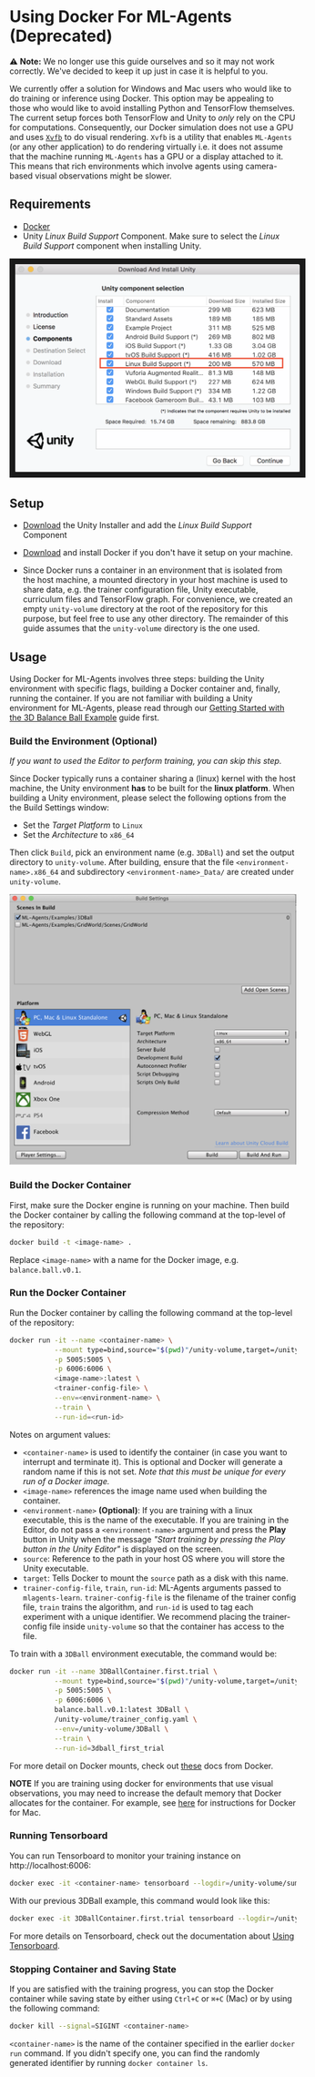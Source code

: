 # Using Docker For ML-Agents (Deprecated)

:warning: **Note:** We no longer use this guide ourselves and so it may not work
correctly. We've decided to keep it up just in case it is helpful to you.

We currently offer a solution for Windows and Mac users who would like to do
training or inference using Docker. This option may be appealing to those who
would like to avoid installing Python and TensorFlow themselves. The current
setup forces both TensorFlow and Unity to _only_ rely on the CPU for
computations. Consequently, our Docker simulation does not use a GPU and uses
[`Xvfb`](https://en.wikipedia.org/wiki/Xvfb) to do visual rendering. `Xvfb` is a
utility that enables `ML-Agents` (or any other application) to do rendering
virtually i.e. it does not assume that the machine running `ML-Agents` has a GPU
or a display attached to it. This means that rich environments which involve
agents using camera-based visual observations might be slower.

## Requirements

- [Docker](https://www.docker.com)
- Unity _Linux Build Support_ Component. Make sure to select the _Linux Build
  Support_ component when installing Unity.

<p align="center">
  <img src="images/unity_linux_build_support.png"
       alt="Linux Build Support"
       width="500" border="10" />
</p>

## Setup

- [Download](https://unity3d.com/get-unity/download) the Unity Installer and add
  the _Linux Build Support_ Component

- [Download](https://www.docker.com/community-edition#/download) and install
  Docker if you don't have it setup on your machine.

- Since Docker runs a container in an environment that is isolated from the host
  machine, a mounted directory in your host machine is used to share data, e.g.
  the trainer configuration file, Unity executable, curriculum files and
  TensorFlow graph. For convenience, we created an empty `unity-volume`
  directory at the root of the repository for this purpose, but feel free to use
  any other directory. The remainder of this guide assumes that the
  `unity-volume` directory is the one used.

## Usage

Using Docker for ML-Agents involves three steps: building the Unity environment
with specific flags, building a Docker container and, finally, running the
container. If you are not familiar with building a Unity environment for
ML-Agents, please read through our
[Getting Started with the 3D Balance Ball Example](Getting-Started.md) guide
first.

### Build the Environment (Optional)

_If you want to used the Editor to perform training, you can skip this step._

Since Docker typically runs a container sharing a (linux) kernel with the host
machine, the Unity environment **has** to be built for the **linux platform**.
When building a Unity environment, please select the following options from the
the Build Settings window:

- Set the _Target Platform_ to `Linux`
- Set the _Architecture_ to `x86_64`

Then click `Build`, pick an environment name (e.g. `3DBall`) and set the output
directory to `unity-volume`. After building, ensure that the file
`<environment-name>.x86_64` and subdirectory `<environment-name>_Data/` are
created under `unity-volume`.

![Build Settings For Docker](images/docker_build_settings.png)

### Build the Docker Container

First, make sure the Docker engine is running on your machine. Then build the
Docker container by calling the following command at the top-level of the
repository:

```sh
docker build -t <image-name> .
```

Replace `<image-name>` with a name for the Docker image, e.g.
`balance.ball.v0.1`.

### Run the Docker Container

Run the Docker container by calling the following command at the top-level of
the repository:

```sh
docker run -it --name <container-name> \
           --mount type=bind,source="$(pwd)"/unity-volume,target=/unity-volume \
           -p 5005:5005 \
           -p 6006:6006 \
           <image-name>:latest \
           <trainer-config-file> \
           --env=<environment-name> \
           --train \
           --run-id=<run-id>
```

Notes on argument values:

- `<container-name>` is used to identify the container (in case you want to
  interrupt and terminate it). This is optional and Docker will generate a
  random name if this is not set. _Note that this must be unique for every run
  of a Docker image._
- `<image-name>` references the image name used when building the container.
- `<environment-name>` **(Optional)**: If you are training with a linux
  executable, this is the name of the executable. If you are training in the
  Editor, do not pass a `<environment-name>` argument and press the
  **Play** button in Unity when the message _"Start training by pressing
  the Play button in the Unity Editor"_ is displayed on the screen.
- `source`: Reference to the path in your host OS where you will store the Unity
  executable.
- `target`: Tells Docker to mount the `source` path as a disk with this name.
- `trainer-config-file`, `train`, `run-id`: ML-Agents arguments passed to
  `mlagents-learn`. `trainer-config-file` is the filename of the trainer config
  file, `train` trains the algorithm, and `run-id` is used to tag each
  experiment with a unique identifier. We recommend placing the trainer-config
  file inside `unity-volume` so that the container has access to the file.

To train with a `3DBall` environment executable, the command would be:

```sh
docker run -it --name 3DBallContainer.first.trial \
           --mount type=bind,source="$(pwd)"/unity-volume,target=/unity-volume \
           -p 5005:5005 \
           -p 6006:6006 \
           balance.ball.v0.1:latest 3DBall \
           /unity-volume/trainer_config.yaml \
           --env=/unity-volume/3DBall \
           --train \
           --run-id=3dball_first_trial
```

For more detail on Docker mounts, check out
[these](https://docs.docker.com/storage/bind-mounts/) docs from Docker.

**NOTE** If you are training using docker for environments that use visual
observations, you may need to increase the default memory that Docker allocates
for the container. For example, see
[here](https://docs.docker.com/docker-for-mac/#advanced) for instructions for
Docker for Mac.

### Running Tensorboard

You can run Tensorboard to monitor your training instance on
http://localhost:6006:

```sh
docker exec -it <container-name> tensorboard --logdir=/unity-volume/summaries --host=0.0.0.0
```

With our previous 3DBall example, this command would look like this:

```sh
docker exec -it 3DBallContainer.first.trial tensorboard --logdir=/unity-volume/summaries --host=0.0.0.0
```

For more details on Tensorboard, check out the documentation about
[Using Tensorboard](Using-Tensorboard.md).

### Stopping Container and Saving State

If you are satisfied with the training progress, you can stop the Docker
container while saving state by either using `Ctrl+C` or `⌘+C` (Mac) or by using
the following command:

```sh
docker kill --signal=SIGINT <container-name>
```

`<container-name>` is the name of the container specified in the earlier
`docker run` command. If you didn't specify one, you can find the randomly
generated identifier by running `docker container ls`.
